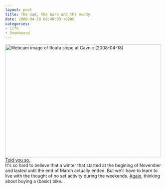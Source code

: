```yaml
---
layout: post
title: The sad, the bare and the muddy
date: 2008-04-18 08:49:03 +0200
categories:
- Life
- Snowboard
---
```

<p><img alt="Webcam image of Roata slope at Cavnic (2008-04-18)" src="http://www.rusiczki.net/blog/blogpics/webcam-roata-cavnic-2008-04-18.png" width="500" height="362" class="image" border="0"/><br />
<a href="http://www.rusiczki.net/blog/archives/2008/04/07/the_end_of_the_local_winter_season">Told you so.</a><br />
It's so hard to believe that a winter that started at the begining of November and lasted until the end of March actually ended. But we'll have to learn to live with the thought of no set activity during the weekends. <a href="http://www.rusiczki.net/blog/archives/2005/05/01/biking_around_the_town">Again</a>, thinking about buying a (basic) bike...</p>
